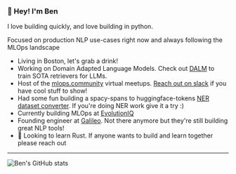 ### 👋 Hey! I'm Ben

I love building quickly, and love building in python. 

Focused on production NLP use-cases right now and always following the MLOps landscape

* Living in Boston, let's grab a drink!
* Working on Domain Adapted Language Models. Check out [DALM](https://github.com/arcee-ai/DALM/) to train SOTA retrievers for LLMs.
* Host of the [mlops.community](https://home.mlops.community/public/events) virtual meetups. [Reach out on slack](https://mlops.community/join/) if you have cool stuff to show!
* Had some fun building a spacy-spans to huggingface-tokens [NER dataset converter](https://github.com/Ben-Epstein/spacy-to-hf/). If you're doing NER work give it a try :)
* Currently building MLOps at [EvolutionIQ](https://evolutioniq.com/)
* Founding engineer at [Galileo](https://rungalileo.io). Not there anymore but they're still building great NLP tools!
* 👀 Looking to learn Rust. If anyone wants to build and learn together please reach out

---

![Ben's GitHub stats](https://github-readme-stats.vercel.app/api?username=ben-epstein)

<!--
**Ben-Epstein/ben-epstein** is a ✨ _special_ ✨ repository because its `README.md` (this file) appears on your GitHub profile.

Here are some ideas to get you started:

- 🔭 I’m currently working on ...
- 🌱 I’m currently learning ...
- 👯 I’m looking to collaborate on ...
- 🤔 I’m looking for help with ...
- 💬 Ask me about ...
- 📫 How to reach me: ...
- 😄 Pronouns: ...
- ⚡ Fun fact: ...
-->
